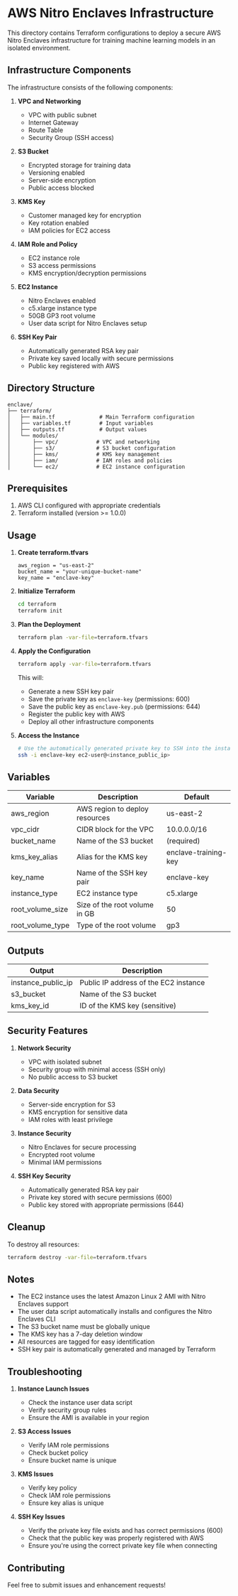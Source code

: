 # AWS Nitro Enclaves Infrastructure

This directory contains Terraform configurations to deploy a secure AWS Nitro Enclaves infrastructure for training machine learning models in an isolated environment.

## Infrastructure Components

The infrastructure consists of the following components:

1. **VPC and Networking**
   - VPC with public subnet
   - Internet Gateway
   - Route Table
   - Security Group (SSH access)

2. **S3 Bucket**
   - Encrypted storage for training data
   - Versioning enabled
   - Server-side encryption
   - Public access blocked

3. **KMS Key**
   - Customer managed key for encryption
   - Key rotation enabled
   - IAM policies for EC2 access

4. **IAM Role and Policy**
   - EC2 instance role
   - S3 access permissions
   - KMS encryption/decryption permissions

5. **EC2 Instance**
   - Nitro Enclaves enabled
   - c5.xlarge instance type
   - 50GB GP3 root volume
   - User data script for Nitro Enclaves setup

6. **SSH Key Pair**
   - Automatically generated RSA key pair
   - Private key saved locally with secure permissions
   - Public key registered with AWS

## Directory Structure

```
enclave/
├── terraform/
│   ├── main.tf              # Main Terraform configuration
│   ├── variables.tf         # Input variables
│   ├── outputs.tf           # Output values
│   └── modules/
│       ├── vpc/            # VPC and networking
│       ├── s3/             # S3 bucket configuration
│       ├── kms/            # KMS key management
│       ├── iam/            # IAM roles and policies
│       └── ec2/            # EC2 instance configuration
```

## Prerequisites

1. AWS CLI configured with appropriate credentials
2. Terraform installed (version >= 1.0.0)

## Usage

1. **Create terraform.tfvars**
   ```hcl
   aws_region = "us-east-2"
   bucket_name = "your-unique-bucket-name"
   key_name = "enclave-key"
   ```

2. **Initialize Terraform**
   ```bash
   cd terraform
   terraform init
   ```

3. **Plan the Deployment**
   ```bash
   terraform plan -var-file=terraform.tfvars
   ```

4. **Apply the Configuration**
   ```bash
   terraform apply -var-file=terraform.tfvars
   ```
   This will:
   - Generate a new SSH key pair
   - Save the private key as `enclave-key` (permissions: 600)
   - Save the public key as `enclave-key.pub` (permissions: 644)
   - Register the public key with AWS
   - Deploy all other infrastructure components

5. **Access the Instance**
   ```bash
   # Use the automatically generated private key to SSH into the instance
   ssh -i enclave-key ec2-user@<instance_public_ip>
   ```

## Variables

| Variable | Description | Default |
|----------|-------------|---------|
| aws_region | AWS region to deploy resources | us-east-2 |
| vpc_cidr | CIDR block for the VPC | 10.0.0.0/16 |
| bucket_name | Name of the S3 bucket | (required) |
| kms_key_alias | Alias for the KMS key | enclave-training-key |
| key_name | Name of the SSH key pair | enclave-key |
| instance_type | EC2 instance type | c5.xlarge |
| root_volume_size | Size of the root volume in GB | 50 |
| root_volume_type | Type of the root volume | gp3 |

## Outputs

| Output | Description |
|--------|-------------|
| instance_public_ip | Public IP address of the EC2 instance |
| s3_bucket | Name of the S3 bucket |
| kms_key_id | ID of the KMS key (sensitive) |

## Security Features

1. **Network Security**
   - VPC with isolated subnet
   - Security group with minimal access (SSH only)
   - No public access to S3 bucket

2. **Data Security**
   - Server-side encryption for S3
   - KMS encryption for sensitive data
   - IAM roles with least privilege

3. **Instance Security**
   - Nitro Enclaves for secure processing
   - Encrypted root volume
   - Minimal IAM permissions

4. **SSH Key Security**
   - Automatically generated RSA key pair
   - Private key stored with secure permissions (600)
   - Public key stored with appropriate permissions (644)

## Cleanup

To destroy all resources:
```bash
terraform destroy -var-file=terraform.tfvars
```

## Notes

- The EC2 instance uses the latest Amazon Linux 2 AMI with Nitro Enclaves support
- The user data script automatically installs and configures the Nitro Enclaves CLI
- The S3 bucket name must be globally unique
- The KMS key has a 7-day deletion window
- All resources are tagged for easy identification
- SSH key pair is automatically generated and managed by Terraform

## Troubleshooting

1. **Instance Launch Issues**
   - Check the instance user data script
   - Verify security group rules
   - Ensure the AMI is available in your region

2. **S3 Access Issues**
   - Verify IAM role permissions
   - Check bucket policy
   - Ensure bucket name is unique

3. **KMS Issues**
   - Verify key policy
   - Check IAM role permissions
   - Ensure key alias is unique

4. **SSH Key Issues**
   - Verify the private key file exists and has correct permissions (600)
   - Check that the public key was properly registered with AWS
   - Ensure you're using the correct private key file when connecting

## Contributing

Feel free to submit issues and enhancement requests! 